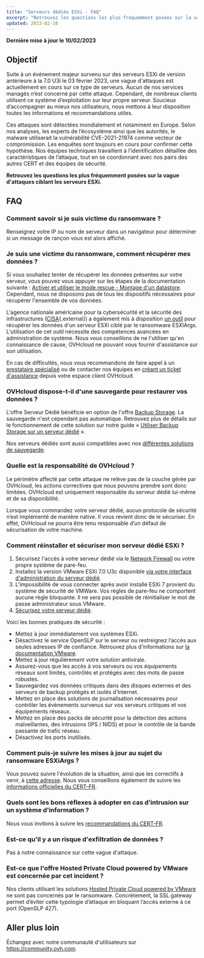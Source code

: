 ```yaml
---
title: "Serveurs dédiés ESXi - FAQ"
excerpt: "Retrouvez les questions les plus fréquemment posées sur la vague d'attaques ciblant les serveurs ESXi"
updated: 2023-02-10
---
```


**Dernière mise à jour le 10/02/2023**

## Objectif

Suite à un événement majeur survenu sur des serveurs ESXi de version antérieure à la 7.0 U3i le 03 février 2023, une vague d'attaques est actuellement en cours sur ce type de serveurs.
Aucun de nos services managés n’est concerné par cette attaque. Cependant, de nombreux clients utilisent ce système d’exploitation sur leur propre serveur.
Soucieux d’accompagner au mieux nos utilisateurs, nous mettons à leur disposition toutes les informations et recommandations utiles.

Ces attaques sont détectées mondialement et notamment en Europe. Selon nos analyses, les experts de l’écosystème ainsi que les autorités, le malware utiliserait la vulnérabilité CVE-2021-21974 comme vecteur de compromission.
Les enquêtes sont toujours en cours pour confirmer cette hypothèse. Nos équipes techniques travaillent à l’identification détaillée des caractéristiques de l’attaque, tout en se coordonnant avec nos pairs des autres CERT et des équipes de sécurité.

**Retrouvez les questions les plus fréquemment posées sur la vague d'attaques ciblant les serveurs ESXi.**

## FAQ

### Comment savoir si je suis victime du ransomware ?

Renseignez votre IP ou nom de serveur dans un navigateur pour déterminer si un message de rançon vous est alors affiché.

### Je suis une victime du ransomware, comment récupérer mes données ?

Si vous souhaitez tenter de récupérer les données présentes sur votre serveur, vous pouvez vous appuyer sur les étapes de la documentation suivante : [Activer et utiliser le mode rescue - Montage d'un datastore](/pages/cloud/dedicated/rescue_mode#montage-dun-datastore).
Cependant, nous ne disposons pas de tous les dispositifs nécessaires pour récupérer l'ensemble de vos données.

L'agence nationale américaine pour la cybersécurité et la sécurité des infrastructures ([CISA](https://www.cisa.gov/uscert/ncas/current-activity/2023/02/07/cisa-releases-esxiargs-ransomware-recovery-script){.external}) a également mis à disposition [un outil](https://github.com/cisagov/ESXiArgs-Recover) pour récupérer les données d'un serveur ESXi ciblé par le ransomware ESXIArgs.<br>
L'utilisation de cet outil nécessite des compétences avancées en administration de système. Nous vous conseillons de ne l'utiliser qu'en connaissance de cause, OVHcloud ne pouvant vous fournir d'assistance sur son utilisation.

En cas de difficultés, nous vous recommandons de faire appel à un [prestataire spécialisé](https://partner.ovhcloud.com/fr/directory/) ou de contacter nos équipes en [créant un ticket d'assistance](https://www.ovh.com/manager/dedicated/#/support/tickets/new) depuis votre espace client OVHcloud.

### OVHcloud dispose-t-il d'une sauvegarde pour restaurer vos données ?

L'offre Serveur Dédié bénéficie en option de l'offre [Backup Storage](https://www.ovhcloud.com/fr/bare-metal/backup-storage/). La sauvegarde n'est cependant pas automatique. Retrouvez plus de détails sur le fonctionnement de cette solution sur notre guide « [Utiliser Backup Storage sur un serveur dédié](/pages/cloud/dedicated/services_backup_storage) ».

Nos serveurs dédiés sont aussi compatibles avec nos [différentes solutions de sauvegarde](https://www.ovhcloud.com/fr/storage-solutions/).

### Quelle est la responsabilité de OVHcloud ?

Le périmètre affecté par cette attaque ne relève pas de la couche gérée par OVHcloud, les actions correctives que nous pouvons prendre sont donc limitées. OVHcloud est uniquement responsable du serveur dédié lui-même et de sa disponibilité.

Lorsque vous commandez votre serveur dédié, aucun protocole de sécurité n’est implémenté de manière native. Il vous revient donc de le sécuriser. En effet, OVHcloud ne pourra être tenu responsable d’un défaut de sécurisation de votre machine.

### Comment réinstaller et sécuriser mon serveur dédié ESXi ?

1. Sécurisez l'accès à votre serveur dédié via le [Network Firewall](/pages/cloud/dedicated/firewall_network) ou votre propre système de pare-feu.
2. Installez la version VMware ESXi 7.0 U3c disponible [via votre interface d'administration du serveur dédié](/pages/cloud/dedicated/getting-started-with-dedicated-server#installation-ou-reinstallation-de-votre-serveur-dedie).
3. L'impossibilité de vous connecter après avoir installé ESXi 7 provient du système de sécurité de VMWare. Vos règles de pare-feu ne comportent aucune règle bloquante. Il ne sera pas possible de réinitialiser le mot de passe administrateur sous VMware.
4. [Sécurisez votre serveur dédié](/pages/cloud/dedicated/securing-a-dedicated-server).

Voici les bonnes pratiques de sécurité :

- Mettez à jour immédiatement vos systèmes ESXi.
- Désactivez le service OpenSLP sur le serveur ou restreignez l’accès aux seules adresses IP de confiance. Retrouvez plus d'informations sur [la documentation VMware](https://kb.vmware.com/s/article/76372).
- Mettez à jour régulièrement votre solution antivirale.
- Assurez-vous que les accès à vos serveurs ou vos équipements réseaux sont limités, contrôlés et protégés avec des mots de passe robustes.
- Sauvegardez vos données critiques dans des disques externes et des serveurs de backup protégés et isolés d’Internet.
- Mettez en place des solutions de journalisation nécessaires pour contrôler les évènements survenus sur vos serveurs critiques et vos équipements réseaux.
- Mettez en place des packs de sécurité pour la détection des actions malveillantes, des intrusions (IPS / NIDS) et pour le contrôle de la bande passante de trafic réseau.
- Désactivez les ports inutilisés.

### Comment puis-je suivre les mises à jour au sujet du ransomware ESXiArgs ?

Vous pouvez suivre l'évolution de la situation, ainsi que les correctifs à venir, à [cette adresse](https://blog.ovhcloud.com/ransomware-ciblant-vmware-esxi/).
Nous vous conseillons également de suivre les [informations officielles du CERT-FR](https://www.cert.ssi.gouv.fr/alerte/CERTFR-2023-ALE-015/).

### Quels sont les bons réflexes à adopter en cas d’intrusion sur un système d’information ?

Nous vous invitons à suivre les [recommandations du CERT-FR](https://www.cert.ssi.gouv.fr/les-bons-reflexes-en-cas-dintrusion-sur-un-systeme-dinformation/).

### Est-ce qu'il y a un risque d'exfiltration de données ?

Pas à notre connaissance sur cette vague d'attaque.

### Est-ce que l'offre Hosted Private Cloud powered by VMware est concernée par cet incident ?

Nos clients utilisant les solutions [Hosted Private Cloud powered by VMware](https://www.ovhcloud.com/fr/hosted-private-cloud/) ne sont pas concernés par le ransomware. Concrètement, la SSL gateway permet d’éviter cette typologie d’attaque en bloquant l’accès externe à ce port (OpenSLP 427).

## Aller plus loin

Échangez avec notre communauté d'utilisateurs sur <https://community.ovh.com>.
